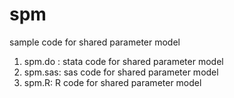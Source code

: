 # spm
sample code for shared parameter model
1. spm.do : stata code for shared parameter model
2. spm.sas:  sas code for shared parameter model
3. spm.R:    R code for shared parameter model
 
